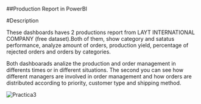 ##Production Report in PowerBI

#Description

These  dashboards haves 2 productions report from LAYT INTERNATIONAL COMPANY (free dataset).Both of them, show category and satatus performance, analyze amount of orders, production yield, percentage of  rejected orders and orders by categories.


Both dashboarads analize the production and order management in differents times or in different situations. The second you can see how different managers are involved in order management and how orders are distributed according to priority, customer type and shipping method.



![Practica3](https://github.com/user-attachments/assets/99a3c8b2-fe0a-4316-8052-4c2c17bd763e)
